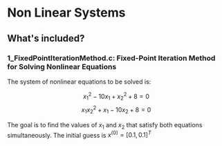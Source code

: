 # Non Linear Systems

## What's included?

### 1_FixedPointIterationMethod.c: Fixed-Point Iteration Method for Solving Nonlinear Equations

The system of nonlinear equations to be solved is:

$$ x_1^2 - 10x_1 + x_2^2 + 8 = 0 $$
$$ x_1 x_2^2 + x_1 - 10x_2 + 8 = 0 $$

The goal is to find the values of $x_1$ and $x_2$ that satisfy both equations simultaneously.
The initial guess is $x^{(0)} = [0.1,0.1]^T$

<br>
